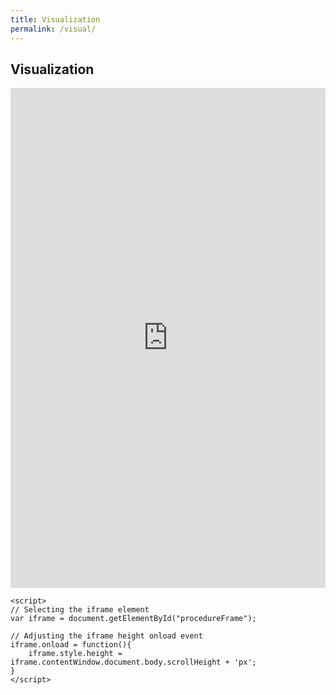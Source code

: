 ```yaml
---
title: Visualization
permalink: /visual/
---
```


## Visualization

<p align="center">
<iframe src="https://nlp.biu.ac.il/~royi/hexagon-paper-visualization/#/main" id="procedureFrame" style="width:100%; height:800px; border:none;" allowfullscreen="true" allow="fullscreen"></iframe>
</p>

    <script>
    // Selecting the iframe element
    var iframe = document.getElementById("procedureFrame");
    
    // Adjusting the iframe height onload event
    iframe.onload = function(){
        iframe.style.height = iframe.contentWindow.document.body.scrollHeight + 'px';
    }
    </script>